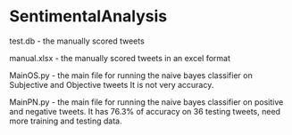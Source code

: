 # SentimentalAnalysis

test.db - the manually scored tweets

manual.xlsx - the manually scored tweets in an excel format

MainOS.py - the main file for running the naive bayes classifier on Subjective and Objective tweets
It is not very accuracy.

MainPN.py - the main file for running the naive bayes classifier on positive and negative tweets.
It has 76.3% of accuracy on 36 testing tweets, need more training and testing data.

